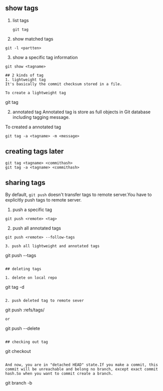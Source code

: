## show tags
1. list tags

    ```
    git tag
    ```

2. show matched tags
```
git -l <partten>
```

3. show a specific tag information
```
git show <tagname>

## 2 kinds of tag
1. lightweight tag
It's basically the commit checksum stored in a file.

To create a lightweight tag
```
git tag <tagname>

2. annotated tag
Annotated tag is store as full objects in Git database including tagging message.

To created a annotated tag
```
git tag -a <tagname> -m <message>
```

## creating tags later
```
git tag <tagname> <commithash>
git tag -a <tagname> <commithash>
```

## sharing tags
By default, `git push` doesn't transfer tags to remote server.You have to explicitly push tags to remote server.

1. push a specific tag
```
git push <remote> <tag>
```

2. push all annotated tags
```
git push <remote> --follow-tags

3. push all lightweight and annotated tags
```
git push <remote> --tags
```

## deleting tags

1. delete on local repo
```
git tag -d <tag>
```

2. push deleted tag to remote sever
```
git push <remote> :refs/tags/<tag>
```
or
```
git push <remote> --delete <tag>
```

## checking out tag
```
git checkout <tag>
```

And now, you are in "detached HEAD" state.If you make a commit, this commit will be unreachable and belong no branch, except exact commit hash.So when you want to commit create a branch.
```
git branch -b <branchname> <tag>
```

